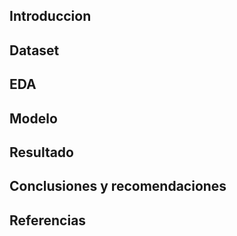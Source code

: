 ## Introduccion 

## Dataset

## EDA

## Modelo

## Resultado

## Conclusiones y recomendaciones

## Referencias

